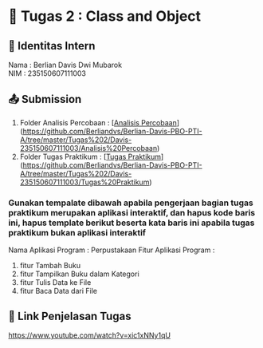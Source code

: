 # 📁 Tugas 2 : Class and Object

## 👤 Identitas Intern
Nama : Berlian Davis Dwi Mubarok             
NIM  : 235150607111003

## 📤 Submission

1. Folder Analisis Percobaan : [[Analisis Percobaan](./Analisis%20Percobaan/)](https://github.com/Berliandvs/Berlian-Davis-PBO-PTI-A/tree/master/Tugas%202/Davis-235150607111003/Analisis%20Percobaan)
2. Folder Tugas Praktikum : [[Tugas Praktikum](./Tugas%20Praktikum/)](https://github.com/Berliandvs/Berlian-Davis-PBO-PTI-A/tree/master/Tugas%202/Davis-235150607111003/Tugas%20Praktikum)

### Gunakan tempalate dibawah apabila pengerjaan bagian tugas praktikum merupakan aplikasi interaktif, dan hapus kode baris ini, hapus template berikut beserta kata baris ini apabila tugas praktikum bukan aplikasi interaktif

Nama Aplikasi Program : Perpustakaan
Fitur Aplikasi Program :                   
1. fitur Tambah Buku
2. fitur Tampilkan Buku dalam Kategori
3. fitur Tulis Data ke File
4. fitur Baca Data dari File

## 🔗 Link Penjelasan Tugas

https://www.youtube.com/watch?v=xic1xNNy1qU
